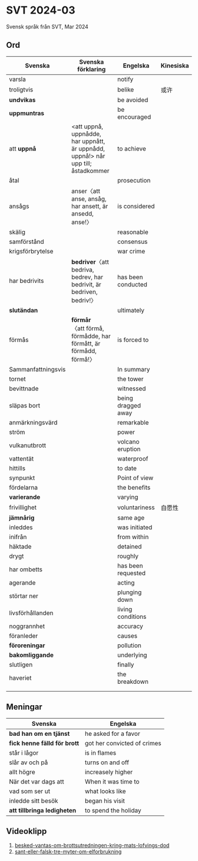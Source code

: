 # SVT 2024-03
Svensk språk från SVT, Mar 2024

## Ord
| Svenska            | Svenska förklaring                                                               | Engelska           | Kinesiska |
| ------------------ | -------------------------------------------------------------------------------- | ------------------ | --------- |
| varsla             |                                                                                  | notify             |           |
| troligtvis         |                                                                                  | belike             | 或许        |
| **undvikas**       |                                                                                  | be avoided         |           |
| **uppmuntras**     |                                                                                  | be encouraged      |           |
| att **uppnå**      | <att uppnå, uppnådde, har uppnått, är uppnådd, uppnå!> når upp till; åstadkommer | to achieve         |           |
| åtal               |                                                                                  | prosecution        |           |
| ansågs             | anser〈att anse, ansåg, har ansett, är ansedd, anse!〉                             | is considered      |           |
| skälig             |                                                                                  | reasonable         |           |
| samförstånd        |                                                                                  | consensus          |           |
| krigsförbrytelse   |                                                                                  | war crime          |           |
| har bedrivits      | **bedriver**〈att bedriva, bedrev, har bedrivit, är bedriven, bedriv!〉            | has been conducted |           |
| **slutändan**      |                                                                                  | ultimately         |           |
| förmås             | **förmår** <br>〈att förmå, förmådde, har förmått, är förmådd, förmå!〉            | is forced to       |           |
| Sammanfattningsvis |                                                                                  | In summary         |           |
| tornet             |                                                                                  | the tower          |           |
| bevittnade         |                                                                                  | witnessed          |           |
| släpas bort        |                                                                                  | being dragged away |           |
| anmärkningsvärd    |                                                                                  | remarkable         |           |
| ström              |                                                                                  | power              |           |
| vulkanutbrott      |                                                                                  | volcano eruption   |           |
| vattentät          |                                                                                  | waterproof         |           |
| hittills           |                                                                                  | to date            |           |
| synpunkt           |                                                                                  | Point of view      |           |
| fördelarna         |                                                                                  | the benefits       |           |
| **varierande**     |                                                                                  | varying            |           |
| frivillighet       |                                                                                  | voluntariness      | 自愿性       |
| **jämnårig**       |                                                                                  | same age           |           |
| inleddes           |                                                                                  | was initiated      |           |
| inifrån            |                                                                                  | from within        |           |
| häktade            |                                                                                  | detained           |           |
| drygt              |                                                                                  | roughly            |           |
| har ombetts        |                                                                                  | has been requested |           |
| agerande           |                                                                                  | acting             |           |
| störtar ner        |                                                                                  | plunging down      |           |
| livsförhållanden   |                                                                                  | living conditions  |           |
| noggrannhet        |                                                                                  | accuracy           |           |
| föranleder         |                                                                                  | causes             |           |
| **föroreningar**   |                                                                                  | pollution          |           |
| **bakomliggande**  |                                                                                  | underlying         |           |
| slutligen          |                                                                                  | finally            |           |
| haveriet           |                                                                                  | the breakdown      |           |
|                    |                                                                                  |                    |           |
|                    |                                                                                  |                    |           |


## Meningar
| Svenska                        | Engelska                    |
| ------------------------------ | --------------------------- |
| **bad han om en tjänst**       | he asked for a favor        |
| **fick henne fälld för brott** | got her convicted of crimes |
| står i lågor                   | is in flames                |
| slår av och på                 | turns on and off            |
| allt högre                     | increasely higher           |
| När det var dags att           | When it was time to         |
| vad som ser ut                 | what looks like             |
| inledde sitt besök             | began his visit             |
| **att tillbringa ledigheten**  | to spend the holiday        |

## Videoklipp
1. [besked-vantas-om-brottsutredningen-kring-mats-lofvings-dod](https://www.svt.se/nyheter/inrikes/besked-vantas-om-brottsutredningen-kring-mats-lofvings-dod)
2. [sant-eller-falsk-tre-myter-om-elforbrukning](https://www.svt.se/nyheter/inrikes/sant-eller-falsk-tre-myter-om-elforbrukning)


